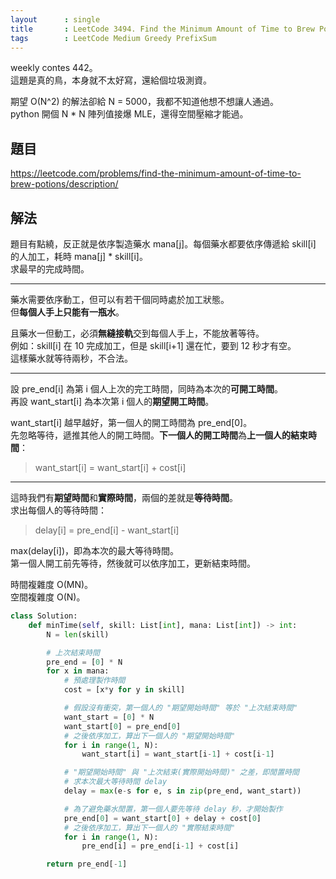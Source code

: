 ```yaml
---
layout      : single
title       : LeetCode 3494. Find the Minimum Amount of Time to Brew Potions
tags        : LeetCode Medium Greedy PrefixSum
---
```

weekly contes 442。  
這題是真的鳥，本身就不太好寫，還給個垃圾測資。  

期望 O(N^2) 的解法卻給 N = 5000，我都不知道他想不想讓人通過。  
python 開個 N \* N 陣列值接爆 MLE，還得空間壓縮才能過。  

## 題目

<https://leetcode.com/problems/find-the-minimum-amount-of-time-to-brew-potions/description/>

## 解法

題目有點繞，反正就是依序製造藥水 mana[j]。每個藥水都要依序傳遞給 skill[i] 的人加工，耗時 mana[j] \* skill[i]。  
求最早的完成時間。  

---

藥水需要依序動工，但可以有若干個同時處於加工狀態。  
但**每個人手上只能有一瓶水**。  

且藥水一但動工，必須**無縫接軌**交到每個人手上，不能放著等待。  
例如：skill[i] 在 10 完成加工，但是 skill[i+1] 還在忙，要到 12 秒才有空。  
這樣藥水就等待兩秒，不合法。  

---

設 pre_end[i] 為第 i 個人上次的完工時間，同時為本次的**可開工時間**。  
再設 want_start[i] 為本次第 i 個人的**期望開工時間**。  

want_start[i] 越早越好，第一個人的開工時間為 pre_end[0]。  
先忽略等待，遞推其他人的開工時間。**下一個人的開工時間**為**上一個人的結束時間**：  
> want_start[i] = want_start[i] + cost[i]  

---

這時我們有**期望時間**和**實際時間**，兩個的差就是**等待時間**。  
求出每個人的等待時間：
> delay[i] = pre_end[i] - want_start[i]  

max(delay[i])，即為本次的最大等待時間。  
第一個人開工前先等待，然後就可以依序加工，更新結束時間。  

時間複雜度 O(MN)。  
空間複雜度 O(N)。  

```python
class Solution:
    def minTime(self, skill: List[int], mana: List[int]) -> int:
        N = len(skill)

        # 上次結束時間
        pre_end = [0] * N
        for x in mana:
            # 預處理製作時間
            cost = [x*y for y in skill]

            # 假設沒有衝突，第一個人的 "期望開始時間" 等於 "上次結束時間"
            want_start = [0] * N
            want_start[0] = pre_end[0]
            # 之後依序加工，算出下一個人的 "期望開始時間"
            for i in range(1, N):
                want_start[i] = want_start[i-1] + cost[i-1]

            # "期望開始時間" 與 "上次結束(實際開始時間)" 之差，即閒置時間
            # 求本次最大等待時間 delay
            delay = max(e-s for e, s in zip(pre_end, want_start))

            # 為了避免藥水閒置，第一個人要先等待 delay 秒，才開始製作
            pre_end[0] = want_start[0] + delay + cost[0]
            # 之後依序加工，算出下一個人的 "實際結束時間"
            for i in range(1, N):
                pre_end[i] = pre_end[i-1] + cost[i]

        return pre_end[-1]       
```
